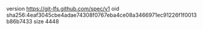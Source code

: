 version https://git-lfs.github.com/spec/v1
oid sha256:4eaf3045cbe4adae74308f0767eba4ce08a3466971ec91226f1f0013b86b7433
size 4448
